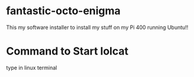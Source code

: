 # fantastic-octo-enigma
This my software installer to install my stuff on my Pi 400  running Ubuntu!!

# Command to Start lolcat 
type in linux terminal
